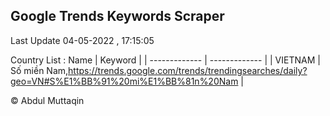 

## Google Trends Keywords Scraper 
 
Last Update 04-05-2022 , 17:15:05

Country List :
 Name  | Keyword |
| ------------- | ------------- |
| VIETNAM | Số miền Nam,https://trends.google.com/trends/trendingsearches/daily?geo=VN#S%E1%BB%91%20mi%E1%BB%81n%20Nam |



© Abdul Muttaqin 

